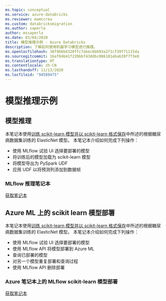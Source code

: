 ```yaml
---
ms.topic: conceptual
ms.service: azure-databricks
ms.reviewer: mamccrea
ms.custom: databricksmigration
ms.author: saperla
author: mssaperla
ms.date: 03/04/2020
title: 模型推理示例 - Azure Databricks
description: 了解如何使用机器学习模型进行推理。
ms.openlocfilehash: 38f966b4320ffc7abec6bb93a2f1cf39f71115da
ms.sourcegitcommit: 16af84b41f239bb743ddbc086181eba630f7f3e8
ms.translationtype: HT
ms.contentlocale: zh-CN
ms.lasthandoff: 11/13/2020
ms.locfileid: "94589475"
---
```

# <a name="model-inference-example"></a>模型推理示例

## <a name="model-inference"></a><a id="inference-quickstart"> </a><a id="model-inference"> </a>模型推理

本笔记本使用[训练 scikit-learn 模型并以 scikit-learn 格式保存](tracking-ex-scikit.md#training-quickstart)中所述的根据糖尿病数据集训练的 ElasticNet 模型。 本笔记本介绍如何完成下列操作：

* 使用 MLflow 试验 UI 选择要部署的模型
* 将训练后的模型加载为 scikit-learn 模型
* 将模型导出为 PySpark UDF
* 应用 UDF 以将预测列添加到数据帧

### <a name="mlflow-inference-notebook"></a>MLflow 推理笔记本

[获取笔记本](../../_static/notebooks/mlflow/mlflow-quick-start-inference.html)

## <a name="scikit-learn-model-deployment-on-azure-ml"></a><a id="deployment-quickstart"> </a><a id="scikit-learn-model-deployment-on-azure-ml"> </a>Azure ML 上的 scikit learn 模型部署

本笔记本使用[训练 scikit-learn 模型并以 scikit-learn 格式保存](tracking-ex-scikit.md#training-quickstart)中所述的根据糖尿病数据集训练的 ElasticNet 模型。 本笔记本介绍如何完成下列操作：

* 使用 MLflow 试验 UI 选择要部署的模型
* 使用 MLflow API 将模型部署到 Azure ML
* 查询已部署的模型
* 对另一个模型重复部署和查询过程
* 使用 MLflow API 删除部署

### <a name="mlflow-scikit-learn-model-deployment-on-azure-notebook"></a>Azure 笔记本上的 MLflow scikit-learn 模型部署

[获取笔记本](../../_static/notebooks/mlflow/mlflow-quick-start-deployment-azure.html)
